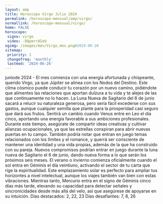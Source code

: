 ```yaml
---
layout: amp
title: Horoscopo Virgo Julio 2024 
permalink: /horoscopo-mensual/amp/virgo/
normallink: /horoscopo-mensual/virgo/
home: FALSE
horoscopo:
 signo: virgo
 video: -DQpmrrAIeU
ogimg: /images/mes/Virgo_mes.png#2024-06-26
sitemap:
 priority: 1
 changefreq: 'monthly'
 lastmod: '2024-06-26'
---
```



juniode 2024 - El mes comienza con una energía afortunada y chispeante, querido Virgo, ya que Júpiter se alinea con los Nodos del Destino. Este clima cósmico puede conducir tu corazón por un nuevo camino, pidiéndote que alimentes las relaciones que aportan dulzura a tu vida y te alejes de las que continuamente no lo hacen. La Luna Nueva de Sagitario del 6 de junio sacará a relucir su naturaleza generosa, pero sería fácil excederse con sus gastos, aunque cualquier semilla que plante para la prosperidad casi seguro que dará sus frutos.
Sentirá un cambio cuando Venus entre en Leo el día cinco, aportando una energía favorable a sus ambiciones profesionales. Durante este tiempo, asegúrate de compartir ideas creativas y cultivar alianzas ocupacionales, ya que las estrellas conspiran para abrir nuevas puertas en tu campo. También podría notar que entran en juego temas relacionados con los límites y el romance, y querrá ser consciente de mantener una identidad y una vida propias, además de la que ha construido con su pareja. Nuevos compromisos podrían entrar en juego durante la luna nueva de Sagitario el 6 de junio, dando nueva forma a lo que serán los próximos seis meses.
El verano o invierno comienza oficialmente cuando el sol entra en Géminis el día veintiuno, activando el sector de tu carta que rige la espiritualidad. Este emplazamiento solar es perfecto para ampliar tus horizontes a nivel intelectual, aunque los viajes también van bien con estas vibraciones. Mientras tanto, Mercurio entra en el signo de Géminis cinco días más tarde, elevando su capacidad para detectar señales y sincronicidades desde más allá del velo, así que asegúrese de apoyarse en su intuición.
Días destacados: 2, 22, 23
Días desafiantes: 7, 8, 26